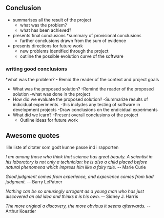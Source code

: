 
## Conclusion

* summarises all the result of the project
	* what was the problem?
	* what has been achieved?
* presents final conclusions
	*summary of provisional conclusions
	* further conclusions drawn from the sum of evidence
* presents directions for future work
	* new problems identified through the project
	* outline the possible evolution curve of the software

### writing good conclusions

*what was the problem?
    - Remid the reader of the context and project goals
* What was the proposed solution?
    -Remind the reader of the proposed solution
        -what was done in the project
* How did we evaluate the proposed solution?
    -Summarize results of indicidual experiments.
        -this inclydes any testing of software in development projects
    -Draw conclusions on the endicidual experiments
* What did we learn?
    -Present overall conclusions of the project
    - Outline ideas for future work
    
    
## Awesome quotes

lille liste af citater som godt kunne passe ind i rapporten

_I am among those who think that science has great beauty. A scientist in his laboratory is not only a technician: he is also a child placed before natural phenomena which impress him like a fairy tale._ -- Marie Curie

_Good judgment comes from experience, and experience comes from bad judgment._ -- Barry LePatner

_Nothing can be so amusingly arrogant as a young man who has just discovered an old idea and thinks it is his own._ -- Sidney J. Harris

_The more original a discovery, the more obvious it seems afterwards._ -- Arthur Koestler


